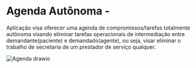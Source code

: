# Agenda Autônoma - 

Aplicação visa oferecer uma agenda de compromissos/tarefas totalmente autônoma visando eliminar tarefas operacionais de intermediação entre demandante(paciente) e demandado(agente), ou seja, visar eliminar o trabalho de secretaria de um prestador de serviço qualquer.

![Agenda drawio](https://github.com/gunboe/Agenda/assets/11408669/4f43e7da-66fb-4b6e-819e-837b8473a85f)
